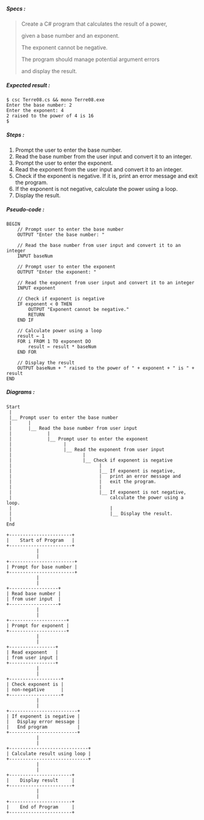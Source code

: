 ##### Specs :

> Create a C# program that calculates the result of a power,
>
> given a base number and an exponent.
>
> The exponent cannot be negative.
>
> The program should manage potential argument errors
>
> and display the result.

##### Expected result :

```
$ csc Terre08.cs && mono Terre08.exe
Enter the base number: 2
Enter the exponent: 4
2 raised to the power of 4 is 16
$
```

##### Steps :

1.  Prompt the user to enter the base number.
2.  Read the base number from the user input and convert it to an integer.
3.  Prompt the user to enter the exponent.
4.  Read the exponent from the user input and convert it to an integer.
5.  Check if the exponent is negative. If it is, print an error message and exit the program.
6.  If the exponent is not negative, calculate the power using a loop.
7.  Display the result.

##### Pseudo-code :

```
BEGIN
    // Prompt user to enter the base number
    OUTPUT "Enter the base number: "

    // Read the base number from user input and convert it to an integer
    INPUT baseNum

    // Prompt user to enter the exponent
    OUTPUT "Enter the exponent: "

    // Read the exponent from user input and convert it to an integer
    INPUT exponent

    // Check if exponent is negative
    IF exponent < 0 THEN
        OUTPUT "Exponent cannot be negative."
        RETURN
    END IF

    // Calculate power using a loop
    result ← 1
    FOR i FROM 1 TO exponent DO
        result ← result * baseNum
    END FOR

    // Display the result
    OUTPUT baseNum + " raised to the power of " + exponent + " is " + result
END
```

##### Diagrams :

```
Start
 |
 |__ Prompt user to enter the base number
 |      |
 |      |__ Read the base number from user input
 |             |
 |             |__ Prompt user to enter the exponent
 |                   |
 |                   |__ Read the exponent from user input
 |                          |
 |                          |__ Check if exponent is negative
 |                                |
 |                                |__ If exponent is negative,
 |                                |   print an error message and
 |                                |   exit the program.
 |                                |
 |                                |__ If exponent is not negative,
 |                                    calculate the power using a loop.
 |                                    |
 |                                    |__ Display the result.
 |
End
```

```
+-----------------------+
|    Start of Program   |
+-----------------------+
           |
           |    
+------------------------+
| Prompt for base number |
+------------------------+
           |
           |
+------------------+
| Read base number |
| from user input  |
+------------------+
           |
           |
+---------------------+
| Prompt for exponent |
+---------------------+
           |
           |
+-----------------+
| Read exponent   |
| from user input |
+-----------------+
           |
           |
+-------------------+
| Check exponent is |
| non-negative      |
+-------------------+
           |
           |
+-------------------------+
| If exponent is negative |
|   Display error message |
|   End program           |
+-------------------------+
           |
           |
+-----------------------------+
| Calculate result using loop |
+-----------------------------+
           |
           |
+-----------------------+
|    Display result     |
+-----------------------+
           |
           |
+-----------------------+
|    End of Program     |
+-----------------------+
```
